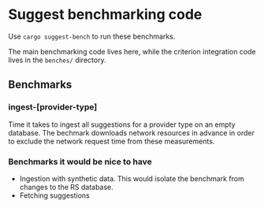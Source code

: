 # Suggest benchmarking code

Use `cargo suggest-bench` to run these benchmarks.

The main benchmarking code lives here, while the criterion integration code lives in the `benches/`
directory.

## Benchmarks

### ingest-[provider-type]

Time it takes to ingest all suggestions for a provider type on an empty database.
The bechmark downloads network resources in advance in order to exclude the network request time
from these measurements.

### Benchmarks it would be nice to have

- Ingestion with synthetic data.  This would isolate the benchmark from changes to the RS database.
- Fetching suggestions
